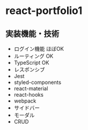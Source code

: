 # react-portfolio1

## 実装機能・技術
- ログイン機能 ほぼOK
- ルーティング OK
- TypeScript OK
- レスポンシブ
- Jest
- styled-components
- react-material
- react-hooks
- webpack
- サイドバー
- モーダル
- CRUD
